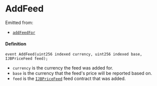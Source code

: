 # AddFeed

Emitted from:

* [`addFeedFor`](/dev/deprecated/v2/contracts/jbprices/write/addfeed.md)

#### Definition

```
event AddFeed(uint256 indexed currency, uint256 indexed base, IJBPriceFeed feed);
```

* `currency` is the currency the feed was added for.
* `base` is the currency that the feed's price will be reported based on.
* `feed` is the [`IJBPriceFeed`](/dev/deprecated/v2/interfaces/ijbpricefeed.md) feed contract that was added.
